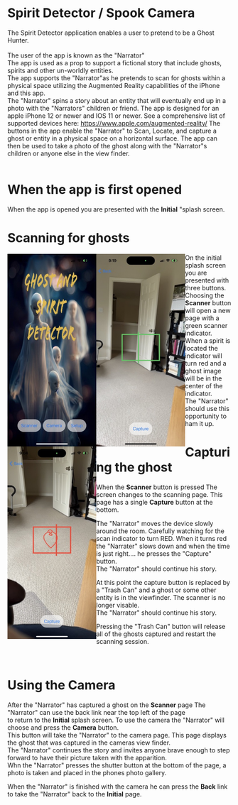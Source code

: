 # Spirit Detector / Spook Camera
The Spirit Detector application enables a user to pretend to be a Ghost Hunter.
<br><br>
The user of the app is known as the "Narrator"
<br>
The app is used as a prop to support a fictional story that include ghosts, spirits and other un-worldly entities.<br>
The app supports the "Narrator"as he pretends to scan for ghosts within a physical space utilizing the Augmented Reality capabilities of the iPhone and this app.<br>
The "Narrator" spins a story about an entity that will eventually end up in a photo with the "Narrators" children or friend.
The app is designed for an apple iPhone 12 or newer and IOS 11 or newer.
See a comprehensive list of supported devices here: https://www.apple.com/augmented-reality/ 
The buttons in the app enable the "Narrator" to Scan, Locate, and capture a ghost or entity in a physical space on a horizontal surface.
The app can then be used to take a photo of the ghost along with the "Narrator"s children or anyone else in the view finder.
<br><br>
# When the app is first opened
When the app is opened you are presented with the **Initial** "splash screen. 
# Scanning for ghosts<br>
<div>
<img src="https://github.com/bonnette/SpiritDetect/blob/main/iPhoneImage/splash.jpeg" alt="Image" style="float:left;width:200px;">
<img src="https://github.com/bonnette/SpiritDetect/blob/main/iPhoneImage/greenscan.jpeg" alt="Image" style="float:left;width:200px;">
<img src="https://github.com/bonnette/SpiritDetect/blob/main/iPhoneImage/red_scan.jpeg" alt="Image" style="float:left;width:200px;">
</div>

On the initial splash screen you are presented with three buttons.<br>
Choosing the **Scanner** button will open a new page with a green scanner indicator.<br>
When a spirit is located the indicator will turn red and a ghost image will be in the center of the indicator.<br>
The "Narrator" should use this opportunity to ham it up. 


# Capturing the ghost

When the **Scanner** button is pressed The screen changes to the scanning page. This page has a single **Capture** button at the bottom. <br>

The "Narrator" moves the device slowly around the room. Carefully watching for the scan indicator to turn RED.
When it turns red the "Narrater" slows down and when the time is just right.... he presses the "Capture" button.<br>
The "Narrator" should continue his story.<br> 

At this point the capture button is replaced by a "Trash Can" and a ghost or some other entity is in the viewfinder. The scanner is no longer visable.<br>
The "Narrator" should continue his story.<br> 

Pressing the "Trash Can" button will release all of the ghosts captured and restart the scanning session.<br><br><br>

# Using the Camera
After the "Narrator" has captured a ghost on the **Scanner** page The "Narrator" can use the back link near the top left of the page<br> 
to return to the **Initial** splash screen. To use the camera the "Narrator" will choose and press the **Camera** button.<br>
This button will take the "Narrator" to the camera page. This page displays the ghost that was captured in the cameras view finder.<br>
The "Narrator" continues the story and invites anyone brave enough to step forward to have their picture taken with the apparition.<br>
Whn the "Narrator" presses the shutter button at the bottom of the page, a photo is taken and placed in the phones photo gallery.<br>

When the "Narrator" is finished with the camera he can press the **Back** link to take the "Narrator" back to the **Initial** page. 


